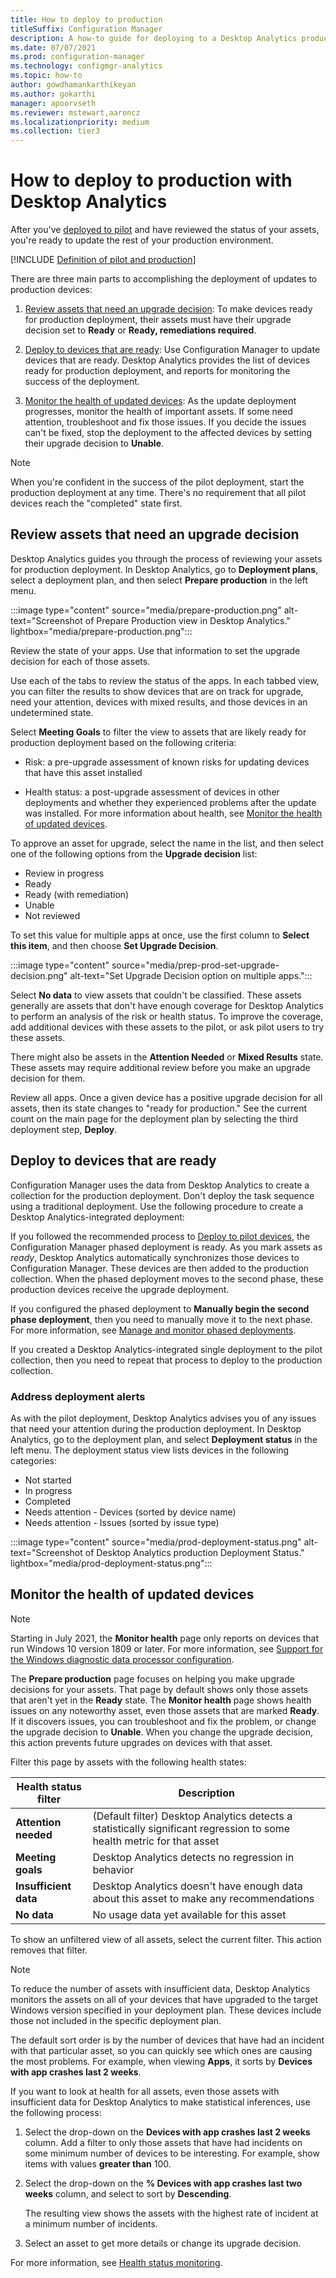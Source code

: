 ```yaml
---
title: How to deploy to production
titleSuffix: Configuration Manager
description: A how-to guide for deploying to a Desktop Analytics production group.
ms.date: 07/07/2021
ms.prod: configuration-manager
ms.technology: configmgr-analytics
ms.topic: how-to
author: gowdhamankarthikeyan
ms.author: gokarthi
manager: apoorvseth
ms.reviewer: mstewart,aaroncz 
ms.localizationpriority: medium
ms.collection: tier3
---
```


# How to deploy to production with Desktop Analytics

After you've [deployed to pilot](deploy-pilot.md) and have reviewed the status of your assets, you're ready to update the rest of your production environment.

[!INCLUDE [Definition of pilot and production](includes/define-pilot-prod.md)]

There are three main parts to accomplishing the deployment of updates to production devices:

1. [Review assets that need an upgrade decision](#bkmk_review): To make devices ready for production deployment, their assets must have their upgrade decision set to **Ready** or **Ready, remediations required**.  

2. [Deploy to devices that are ready](#bkmk_deploy): Use Configuration Manager to update devices that are ready. Desktop Analytics provides the list of devices ready for production deployment, and reports for monitoring the success of the deployment.  

3. [Monitor the health of updated devices](#bkmk_monitor): As the update deployment progresses, monitor the health of important assets. If some need attention, troubleshoot and fix those issues. If you decide the issues can't be fixed, stop the deployment to the affected devices by setting their upgrade decision to **Unable**.  

> [!NOTE]  
> When you're confident in the success of the pilot deployment, start the production deployment at any time. There's no requirement that all pilot devices reach the "completed" state first.  

## <a name="bkmk_review"></a> Review assets that need an upgrade decision

Desktop Analytics guides you through the process of reviewing your assets for production deployment. In Desktop Analytics, go to **Deployment plans**, select a deployment plan, and then select **Prepare production** in the left menu.

:::image type="content" source="media/prepare-production.png" alt-text="Screenshot of Prepare Production view in Desktop Analytics." lightbox="media/prepare-production.png":::

Review the state of your apps. Use that information to set the upgrade decision for each of those assets.

Use each of the tabs to review the status of the apps. In each tabbed view, you can filter the results to show devices that are on track for upgrade, need your attention, devices with mixed results, and those devices in an undetermined state.

Select **Meeting Goals** to filter the view to assets that are likely ready for production deployment based on the following criteria:

- Risk: a pre-upgrade assessment of known risks for updating devices that have this asset installed  

- Health status: a post-upgrade assessment of devices in other deployments and whether they experienced problems after the update was installed. For more information about health, see [Monitor the health of updated devices](#bkmk_monitor).  

To approve an asset for upgrade, select the name in the list, and then select one of the following options from the **Upgrade decision** list:

- Review in progress
- Ready
- Ready (with remediation)
- Unable
- Not reviewed

To set this value for multiple apps at once, use the first column to **Select this item**, and then choose **Set Upgrade Decision**.

:::image type="content" source="media/prep-prod-set-upgrade-decision.png" alt-text="Set Upgrade Decision option on multiple apps.":::

Select **No data** to view assets that couldn't be classified. These assets generally are assets that don't have enough coverage for Desktop Analytics to perform an analysis of the risk or health status. To improve the coverage, add additional devices with these assets to the pilot, or ask pilot users to try these assets.

There might also be assets in the **Attention Needed** or **Mixed Results** state. These assets may require additional review before you make an upgrade decision for them.

Review all apps. Once a given device has a positive upgrade decision for all assets, then its state changes to "ready for production." See the current count on the main page for the deployment plan by selecting the third deployment step, **Deploy**.

## <a name="bkmk_deploy"></a> Deploy to devices that are ready

Configuration Manager uses the data from Desktop Analytics to create a collection for the production deployment. Don't deploy the task sequence using a traditional deployment. Use the following procedure to create a Desktop Analytics-integrated deployment:

If you followed the recommended process to [Deploy to pilot devices](deploy-pilot.md#deploy-to-pilot-devices), the Configuration Manager phased deployment is ready. As you mark assets as *ready*, Desktop Analytics automatically synchronizes those devices to Configuration Manager. These devices are then added to the production collection. When the phased deployment moves to the second phase, these production devices receive the upgrade deployment.

If you configured the phased deployment to **Manually begin the second phase deployment**, then you need to manually move it to the next phase. For more information, see [Manage and monitor phased deployments](../osd/deploy-use/manage-monitor-phased-deployments.md#bkmk_move).

If you created a Desktop Analytics-integrated single deployment to the pilot collection, then you need to repeat that process to deploy to the production collection.

### Address deployment alerts

As with the pilot deployment, Desktop Analytics advises you of any issues that need your attention during the production deployment. In Desktop Analytics, go to the deployment plan, and select **Deployment status** in the left menu. The deployment status view lists devices in the following categories:  

- Not started
- In progress
- Completed
- Needs attention - Devices (sorted by device name)
- Needs attention - Issues (sorted by issue type)

:::image type="content" source="media/prod-deployment-status.png" alt-text="Screenshot of Desktop Analytics production Deployment Status." lightbox="media/prod-deployment-status.png":::

## <a name="bkmk_monitor"></a> Monitor the health of updated devices

> [!NOTE]
> Starting in July 2021, the **Monitor health** page only reports on devices that run Windows 10 version 1809 or later. For more information, see [Support for the Windows diagnostic data processor configuration](whats-new.md#support-for-the-windows-diagnostic-data-processor-configuration).<!-- 10220671 -->

The **Prepare production** page focuses on helping you make upgrade decisions for your assets. That page by default shows only those assets that aren't yet in the **Ready** state. The **Monitor health** page shows health issues on any noteworthy asset, even those assets that are marked **Ready**. If it discovers issues, you can troubleshoot and fix the problem, or change the upgrade decision to **Unable**. When you change the upgrade decision, this action prevents future upgrades on devices with that asset.

Filter this page by assets with the following health states:

| Health status filter | Description |
|----------------------|-------------|
| **Attention needed** | (Default filter) Desktop Analytics detects a statistically significant regression to some health metric for that asset
| **Meeting goals** | Desktop Analytics detects no regression in behavior |
| **Insufficient data** | Desktop Analytics doesn't have enough data about this asset to make any recommendations |
| **No data** | No usage data yet available for this asset |

To show an unfiltered view of all assets, select the current filter. This action removes that filter.

> [!NOTE]
> To reduce the number of assets with insufficient data, Desktop Analytics monitors the assets on all of your devices that have upgraded to the target Windows version specified in your deployment plan. These devices include those not included in the specific deployment plan.

The default sort order is by the number of devices that have had an incident with that particular asset, so you can quickly see which ones are causing the most problems. For example, when viewing **Apps**, it sorts by **Devices with app crashes last 2 weeks**.

If you want to look at health for all assets, even those assets with insufficient data for Desktop Analytics to make statistical inferences, use the following process:

1. Select the drop-down on the **Devices with app crashes last 2 weeks** column. Add a filter to only those assets that have had incidents on some minimum number of devices to be interesting. For example, show items with values **greater than** 100.

2. Select the drop-down on the **% Devices with app crashes last two weeks** column, and select to sort by **Descending**.

    The resulting view shows the assets with the highest rate of incident at a minimum number of incidents.

3. Select an asset to get more details or change its upgrade decision.

For more information, see [Health status monitoring](health-status-monitoring.md).
